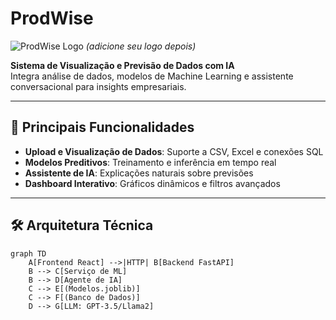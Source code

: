 # ProdWise

![ProdWise Logo](https://via.placeholder.com/150x50?text=ProdWise) *(adicione seu logo depois)*

**Sistema de Visualização e Previsão de Dados com IA**  
Integra análise de dados, modelos de Machine Learning e assistente conversacional para insights empresariais.

---

## 🚀 **Principais Funcionalidades**
- **Upload e Visualização de Dados**: Suporte a CSV, Excel e conexões SQL
- **Modelos Preditivos**: Treinamento e inferência em tempo real
- **Assistente de IA**: Explicações naturais sobre previsões
- **Dashboard Interativo**: Gráficos dinâmicos e filtros avançados

---

## 🛠 **Arquitetura Técnica**
```mermaid
graph TD
    A[Frontend React] -->|HTTP| B[Backend FastAPI]
    B --> C[Serviço de ML]
    B --> D[Agente de IA]
    C --> E[(Modelos.joblib)]  
    C --> F[(Banco de Dados)]  
    D --> G[LLM: GPT-3.5/Llama2]
